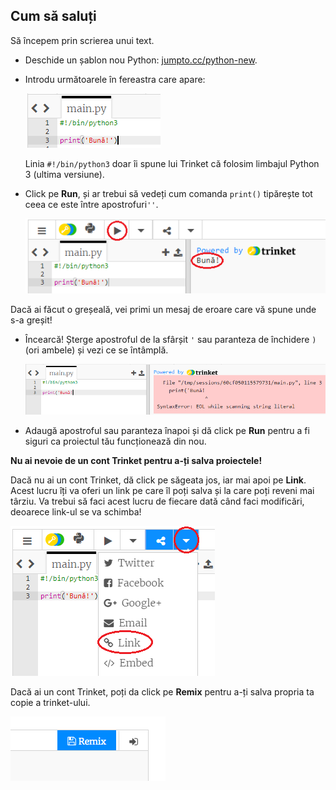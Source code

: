## Cum să saluți

Să începem prin scrierea unui text.

+ Deschide un șablon nou Python: <a href="http://jumpto.cc/python-new" target="_blank">jumpto.cc/python-new</a>.

+ Introdu următoarele în fereastra care apare:
    
    ![captură de ecran](images/me-hi.png)
    
    Linia `#!/bin/python3` doar îi spune lui Trinket că folosim limbajul Python 3 (ultima versiune).

+ Click pe **Run**, și ar trebui să vedeți cum comanda `print()` tipărește tot ceea ce este între apostrofuri`''`.
    
    ![captură de ecran](images/me-hi-test.png)

Dacă ai făcut o greșeală, vei primi un mesaj de eroare care vă spune unde s-a greșit!

+ Încearcă! Șterge apostroful de la sfârșit `'` sau paranteza de închidere `)` (ori ambele) și vezi ce se întâmplă.
    
    ![captură de ecran](images/me-syntax.png)

+ Adaugă apostroful sau paranteza înapoi și dă click pe **Run** pentru a fi siguri ca proiectul tău funcționează din nou.

**Nu ai nevoie de un cont Trinket pentru a-ți salva proiectele!**

Dacă nu ai un cont Trinket, dă click pe săgeata jos, iar mai apoi pe **Link**. Acest lucru îți va oferi un link pe care îl poți salva și la care poți reveni mai târziu. Va trebui să faci acest lucru de fiecare dată când faci modificări, deoarece link-ul se va schimba!

![captură de ecran](images/me-link.png)

Dacă ai un cont Trinket, poți da click pe **Remix** pentru a-ți salva propria ta copie a trinket-ului.

![captură de ecran](images/me-remix.png)